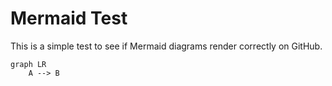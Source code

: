 # Mermaid Test

This is a simple test to see if Mermaid diagrams render correctly on GitHub.

```mermaid
graph LR
    A --> B
